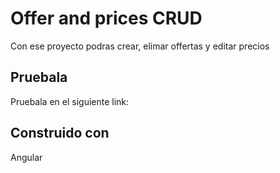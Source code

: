 # Offer and prices CRUD

Con ese proyecto podras crear, elimar offertas y editar precios

## Pruebala

Pruebala en el siguiente link:

## Construido con

Angular




